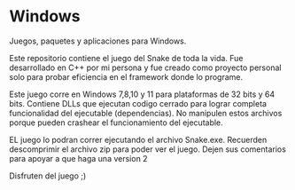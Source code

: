 # Windows
Juegos, paquetes y aplicaciones para Windows.

Este repositorio contiene el juego del Snake de toda la 
vida. Fue desarrollado en C++ por mi persona y fue creado
como proyecto personal solo para probar eficiencia en el framework 
donde lo programe. 

Este juego corre en Windows 7,8,10 y 11 para plataformas de 32 bits y
64 bits. Contiene DLLs que ejecutan codigo cerrado para lograr completa
funcionalidad del ejecutable (dependencias). No manipulen estos archivos
porque pueden crashear el funcionamiento del ejecutable.

EL juego lo podran correr ejecutando el archivo Snake.exe.
Recuerden descomprimir el archivo zip para poder ver el juego.
Dejen sus comentarios para apoyar a que haga una version 2 

Disfruten del juego ;)
